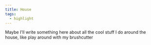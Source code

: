 ```yaml
---
title: House
tags:
  - highlight
---
```


Maybe I'll write something here about all the cool stuff I do around the house, like play around with my brushcutter
